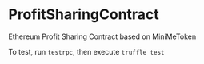 # ProfitSharingContract

Ethereum Profit Sharing Contract based on MiniMeToken

To test, run `testrpc`, then execute `truffle test`

